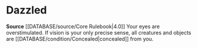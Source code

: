 ﻿---
id: '7'
name: Dazzled
source: null

---
# Dazzled

**Source** [[DATABASE/source/Core Rulebook|4.0]]
Your eyes are overstimulated. If vision is your only precise sense, all creatures and objects are [[DATABASE/condition/Concealed|concealed]] from you.
